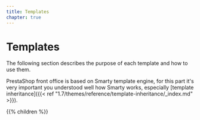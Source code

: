```yaml
---
title: Templates
chapter: true
---
```


# Templates

The following section describes the purpose of each template and how to use them.

PrestaShop front office is based on Smarty template engine, for this part it's very important
you understood well how Smarty works, especially [template inheritance]({{< ref "1.7/themes/reference/template-inheritance/_index.md" >}}).

{{% children %}}
